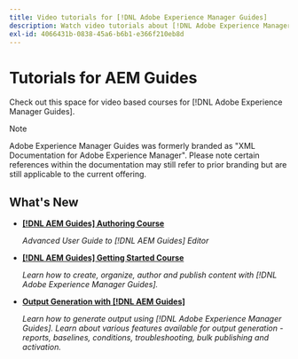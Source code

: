 ```yaml
---
title: Video tutorials for [!DNL Adobe Experience Manager Guides]
description: Watch video tutorials about [!DNL Adobe Experience Manager Guides], AEM XML Add-on, AEM XML Plugin, AEM DoX, and AEM Dox.
exl-id: 4066431b-0838-45a6-b6b1-e366f210eb8d
---
```

# Tutorials for AEM Guides

Check out this space for video based courses for [!DNL Adobe Experience Manager Guides]. 

>[!NOTE]
> 
> Adobe Experience Manager Guides was formerly branded as "XML Documentation for Adobe Experience Manager". Please note certain references within the documentation may still refer to prior branding but are still applicable to the current offering.

## What's New

* **[[!DNL AEM Guides] Authoring Course](course-3/overview.md)**

    *Advanced User Guide to [!DNL AEM Guides] Editor*

* **[[!DNL AEM Guides] Getting Started Course](course-1/overview.md)**

    *Learn how to create, organize, author and publish content with [!DNL Adobe Experience Manager Guides].*

* **[Output Generation with [!DNL AEM Guides]](course-2/overview.md)**

    *Learn how to generate output using [!DNL Adobe Experience Manager Guides]. Learn about various features available for output generation - reports, baselines, conditions, troubleshooting, bulk publishing and activation.*
